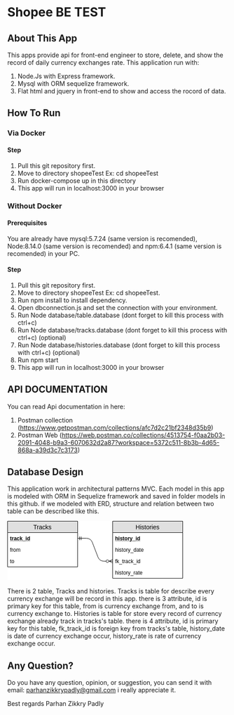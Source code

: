# Shopee BE TEST

## About This App

This apps provide api for front-end engineer to store, delete, and show the record of daily currency exchanges rate. This application run with:
1. Node.Js with Express framework.
2. Mysql with ORM sequelize framework.
3. Flat html and jquery in front-end to show and access the rocord of data.

## How To Run
### Via Docker
#### Step
1. Pull this git repository first.
2. Move to directory shopeeTest Ex: cd shopeeTest
3. Run docker-compose up in this directory
4. This app will run in localhost:3000 in your browser
### Without Docker
#### Prerequisites
You are already have mysql:5.7.24 (same version is recomended), Node:8.14.0 (same version is recomended) and npm:6.4.1 (same version is recomended) in your PC. 
#### Step
1. Pull this git repository first.
2. Move to directory shopeeTest Ex: cd shopeeTest.
3. Run npm install to install dependency.
4. Open dbconnection.js and set the connection with your environment.
5. Run Node database/table.database (dont forget to kill this process with ctrl+c)
6. Run Node database/tracks.database (dont forget to kill this process with ctrl+c) (optional)
7. Run Node database/histories.database (dont forget to kill this process with ctrl+c) (optional)
8. Run npm start
9. This app will run in localhost:3000 in your browser

## API DOCUMENTATION
You can read Api documentation in here:
1. Postman collection (<https://www.getpostman.com/collections/afc7d2c21bf2348d35b9>)
2. Postman Web (<https://web.postman.co/collections/4513754-f0aa2b03-2091-4048-b9a3-6070632d2a87?workspace=5372c511-8b3b-4d65-868a-a39d3c7c3173>)
 
## Database Design
This application work in architectural patterns MVC. Each model in this app is modeled with ORM in Sequelize framework and saved in folder models in this github. if we modeled with ERD, structure and relation between two table can be described like this.

![alt text](https://raw.githubusercontent.com/parhanzikkry/ShopeeBETest/master/ERD_ShopeeTest.png "ERD")

There is 2 table, Tracks and histories. Tracks is table for describe every currency exchange will be record in this app. there is 3 attribute, id is primary key for this table, from is currency exchange from, and to is currency exchange to. Histories is table for store every record of currency exchange already track in tracks's table. there is 4 attribute, id is primary key for this table, fk_track_id is foreign key from tracks's table, history_date is date of currency exchange occur, history_rate is rate of currency exchange occur.

## Any Question?
Do you have any question, opinion, or suggestion, you can send it with email: parhanzikkrypadly@gmail.com i really appreciate it.

Best regards
Parhan Zikkry Padly
